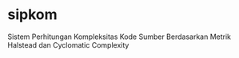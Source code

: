# sipkom
Sistem Perhitungan Kompleksitas Kode Sumber Berdasarkan Metrik Halstead dan Cyclomatic Complexity
